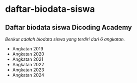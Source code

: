 # daftar-biodata-siswa

Daftar biodata siswa Dicoding Academy
--
*Berikut adalah biodata siswa yang terdiri dari 6 angkatan.*
- Angkatan 2019
- Angkatan 2020
- Angkatan 2021
- Angkatan 2022
- Angkatan 2023
- Angkatan 2024
